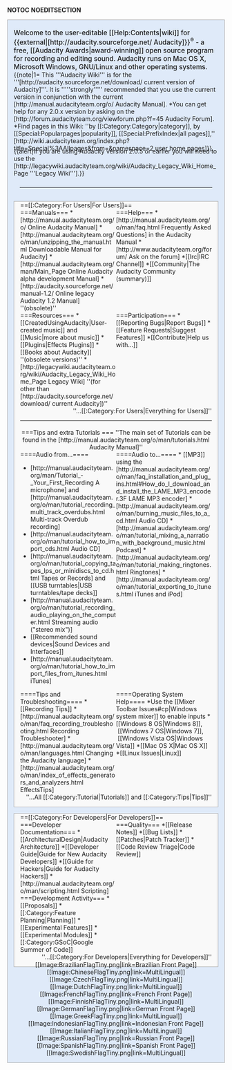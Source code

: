 __NOTOC__
__NOEDITSECTION__
<div style="background-color:#DFEAF9; border: 1px #aaa solid;padding-top:20px;padding-left:1em;padding-right:1em;padding-bottom:1em"><span style=" font-size:110%; font-weight:500">Welcome to the user-editable [[Help:Contents|wiki]] for {{external|[http://audacity.sourceforge.net/ Audacity]}}<sup>&reg;</sup> -  a free, [[Audacity Awards|award-winning]] open source program for recording and editing sound.  Audacity runs on Mac OS X, Microsoft Windows, GNU/Linux and other operating systems.</span><br clear=all>
{{note|1=
This '''Audacity Wiki''' is for the '''[http://audacity.sourceforge.net/download/ current version of Audacity]'''. It is '''''strongly''''' recommended that you use the current version in conjunction with the current [http://manual.audacityteam.org/o/ Audacity Manual].
*You can get help for any 2.0.x version by asking on the [http://forum.audacityteam.org/viewforum.php?f=45 Audacity Forum].
*Find pages in this Wiki: ''by [[:Category:Category|category]], by [[Special:Popularpages|popularity]], [[Special:PrefixIndex|all pages]],'' [http://wiki.audacityteam.org/index.php?title=Special%3AAllpages&from=&namespace=2 user home pages]}}
<div style="position:relative;top:-10px;">{{alert|If you are using Audacity version 2.0.5 or earlier you will need to use the [http://legacywiki.audacityteam.org/wiki/Audacity_Legacy_Wiki_Home_Page '''Legacy Wiki'''].}}</div>
<div style="background-color:#DFEAF9; border: none; margin-top:1em;padding-left:1em;padding-right:1em;padding-bottom:0.2em;">
<hr>
</div>
<div style="background-color:#f9f9f9; border: 1px #aaa solid;margin-top:1em;padding-left:1em;padding-right:1em;padding-bottom:1em;">
==[[:Category:For Users|For Users]]==


<div style="width: 50%;float: left;">
===Manuals===
*[http://manual.audacityteam.org/o/ Online Audacity Manual] 
*[http://manual.audacityteam.org/o/man/unzipping_the_manual.html Downloadable Manual for Audacity] 
*[http://manual.audacityteam.org/man/Main_Page Online Audacity alpha development Manual] 
*[http://audacity.sourceforge.net/manual-1.2/ Online legacy Audacity 1.2 Manual] ''(obsolete)''
<!--People who find the manual will find these two anyway
*[http://audacityteam.org/manual/index.php?title=Glossary Glossary]
*[http://audacityteam.org/manual/index.php?title=Quick_Guide Quick Start]-->
</div>
<div style="width:50%;float:left;">
===Help===
*[http://manual.audacityteam.org/o/man/faq.html Frequently Asked Questions] in the Audacity Manual
<!--Let's try and use the FAQ for frequently asked questions, as based on page hits, so we put the top questions high up??-->
*[http://www.audacityteam.org/forum/ Ask on the forum]
*[[Irc|IRC Channel]]
<!--*[[Reference/HK|HotKeys]]
*[[Reference/Reference|Reference]]
*[[Release Notes|Release Notes]]-->
*[[Community|The Audacity Community (summary)]]
</div>
<div style="clear:both"></div>
<div style="clear:both"></div>
<div style="width:50%;float:left;">
===Resources===
*[[CreatedUsingAudacity|User-created music]] and [[Music|more about music]] 
*[[Plugins|Effects Plugins]]
*[[Books about Audacity]] ''(obsolete versions)''
*[http://legacywiki.audacityteam.org/wiki/Audacity_Legacy_Wiki_Home_Page Legacy Wiki] ''(for other than [http://audacity.sourceforge.net/download/ current Audacity])''
</div>
<div style="width:50%;float:left;">
===Participation===
*[[Reporting Bugs|Report Bugs]]
*[[Feature Requests|Suggest Features]]
*[[Contribute|Help us with...]]
</div>
<div style="clear:both"></div>
<div style="float:right">''...[[:Category:For Users|Everything for Users]]''</div>
<div style="clear:both"></div>

<hr style="height=1px;">
<div style="text-align:center;padding-top:4px">
===Tips and extra Tutorials ===
''The main set of Tutorials can be found in the [http://manual.audacityteam.org/o/man/tutorials.html Audacity Manual]''
</div>

<div style="width:50%;float:left;">
====Audio from...====
<ul>
<li> [http://manual.audacityteam.org/man/Tutorial_-_Your_First_Recording A microphone] and [http://manual.audacityteam.org/o/man/tutorial_recording_multi_track_overdubs.html Multi-track Overdub recording]
<li> [http://manual.audacityteam.org/o/man/tutorial_how_to_import_cds.html Audio CD]
<li> [http://manual.audacityteam.org/o/man/tutorial_copying_tapes_lps_or_minidiscs_to_cd.html Tapes or Records] and [[USB turntables|USB turntables/tape decks]]
<li> [http://manual.audacityteam.org/o/man/tutorial_recording_audio_playing_on_the_computer.html Streaming audio ("stereo mix")]
<li> [[Recommended sound devices|Sound Devices and Interfaces]]
<li> [http://manual.audacityteam.org/o/man/tutorial_how_to_import_files_from_itunes.html iTunes]</ul>
</div>

<div style="width:50%;float:left;">
====Audio to...====
* [[MP3]] using the [http://manual.audacityteam.org/o/man/faq_installation_and_plug_ins.html#How_do_I_download_and_install_the_LAME_MP3_encoder.3F LAME MP3 encoder]
* [http://manual.audacityteam.org/o/man/burning_music_files_to_a_cd.html Audio CD]
* [http://manual.audacityteam.org/o/man/tutorial_mixing_a_narration_with_background_music.html Podcast]  
* [http://manual.audacityteam.org/o/man/tutorial_making_ringtones.html Ringtones]
* [http://manual.audacityteam.org/o/man/tutorial_exporting_to_itunes.html iTunes and iPod]
</div>
<div style="clear:both"></div>
<div style="width:50%;float:left;">
====Tips and Troubleshooting====
* [[Recording Tips]]
* [http://manual.audacityteam.org/o/man/faq_recording_troubleshooting.html Recording Troubleshooter]
* [http://manual.audacityteam.org/o/man/languages.html Changing the Audacity language] 
* [http://manual.audacityteam.org/o/man/index_of_effects_generators_and_analyzers.html EffectsTips]
</div>
<div style="width:50%;float:left;">
====Operating System Help====
*Use the [[Mixer Toolbar Issues#cp|Windows system mixer]] to enable inputs
*[[Windows 8 OS|Windows 8]], &nbsp; &nbsp;[[Windows 7 OS|Windows 7]], &nbsp; &nbsp;[[Windows Vista OS|Windows Vista]]
*[[Mac OS X|Mac OS X]]
*[[Linux Issues|Linux]]
</div>
<div style="clear:both"></div>
<div style="float:right">''...All [[:Category:Tutorial|Tutorials]] and [[:Category:Tips|Tips]]''</div>
<br>
</div>

<div id="developers"></div>
<div style="background-color:#f9f9f9; border: 1px #aaa solid;margin-top:1em;padding-left:1em;padding-right:1em;padding-bottom:1em;">
==[[:Category:For Developers|For Developers]]==

<div style="width:50%;float:left;">
===Developer Documentation===
<!--
*[[Developer_Guide#Platform_Specific_Guides|Building Audacity from Source]]
-->
*[[ArchitecturalDesign|Audacity Architecture]]
*[[Developer Guide|Guide for New Audacity Developers]]
*[[Guide for Hackers|Guide for Audacity Hackers]]
*[http://manual.audacityteam.org/o/man/scripting.html Scripting]
</div>
<div style="width:50%;float:left;">
===Quality===
*[[Release Notes]]
*[[Bug Lists]]
*[[Patches|Patch Tracker]]
*[[Code Review Triage|Code Review]]
</div><br clear="both"/>
<div style="width:50%;float:left;">
===Development Activity===
*[[Proposals]]
*[[:Category:Feature Planning|Planning]]
*[[Experimental Features]]
*[[Experimental Modules]]
*[[:Category:GSoC|Google Summer of Code]]
</div>
<div style="clear:both"></div>

<div style="float:right">''...[[:Category:For Developers|Everything for Developers]]''</div>
<div style="clear:both"></div>
</div>
<div style="clear:both"></div>
<!-- and now the end of the background-->


<div style="text-align:center; margin-top:-1em;">
<!--[http://wiki.audacityteam.org/index.php?title=Algerian_Front_Page http://wiki.audacityteam.org/images/c/c7/AlgeriaFlagTiny.png]-->
[[Image:BrazilianFlagTiny.png|link=Brazilian Front Page]]
[[Image:ChineseFlagTiny.png|link=MultiLingual]]
[[Image:CzechFlagTiny.png|link=MultiLingual]]
[[Image:DutchFlagTiny.png|link=MultiLingual]]
[[Image:FrenchFlagTiny.png|link=French Front Page]]
[[Image:FinnishFlagTiny.png|link=MultiLingual]]
[[Image:GermanFlagTiny.png|link=German Front Page]]
[[Image:GreekFlagTiny.png|link=MultiLingual]]
[[Image:IndonesianFlagTiny.png|link=Indonesian Front Page]]
[[Image:ItalianFlagTiny.png|link=MultiLingual]]
[[Image:RussianFlagTiny.png|link=Russian Front Page]]
[[Image:SpanishFlagTiny.png|link=Spanish Front Page]]
[[Image:SwedishFlagTiny.png|link=MultiLingual]]
<!--[[Image:VietnameseFlagTiny.png|link=MultiLingual]]-->
</div>
</div>

